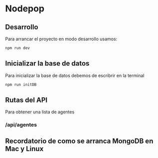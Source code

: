 # Nodepop


## Desarrollo

Para arrancar el proyecto en modo desarrollo usamos:

```sh
npm run dev
```

## Inicializar la base de datos 

Para inicializar la base de datos debemos de escribrir en la terminal

```sh
npm run initDB
```


## Rutas del API

Para obtener una lista de agentes

### /api/agentes




## Recordatorio de como se arranca MongoDB en Mac y Linux

